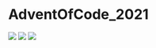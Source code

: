 # AdventOfCode_2021
![](https://img.shields.io/badge/day%20📅-6-blue)  ![](https://img.shields.io/badge/stars%20⭐-12-yellow) ![](https://img.shields.io/badge/days%20completed-6-red)
